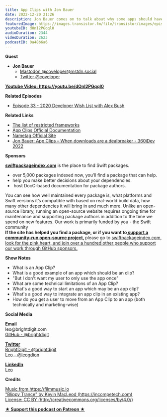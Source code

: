 ```yaml
---
title: App Clips with Jon Bauer
date: 2022-12-20 21:26
description: Jon Bauer comes on to talk about why some apps should have App Clips and how to implement them.
featuredImage: https://images.transistor.fm/file/transistor/images/episode/1118244/full_1671589623-artwork.jpg
youtubeID: dOnI2PGqql0
audioDuration: 2344
videoDuration: 2623
podcastID: 0a48b6a6
---
```

<p><b>Guest</b></p><ul><li>
<strong>Jon Bauer </strong><ul>
<li><a href="https://mstdn.social/@coveloper">Mastodon @coveloper@mstdn.social</a></li>
<li><a href="%20https://twitter.com/coveloper">Twitter @coveloper</a></li>
</ul>
</li></ul><p><a href="https://youtu.be/dOnI2PGqql0"><strong>Youtube Video: https://youtu.be/dOnI2PGqql0</strong></a></p><p><b>Related Episodes</b></p><ul><li><a href="https://share.transistor.fm/s/71500d55">Episode 33 - 2020 Developer Wish List with Alex Bush</a></li></ul><p><b>Related Links </b></p><ul>
<li><a href="https://developer.apple.com/documentation/app_clips/choosing_the_right_functionality_for_your_app_clip%20%20">The list of restricted frameworks</a></li>
<li><a href="https://developer.apple.com/documentation/app_clips">App Clips Official Documentation</a></li>
<li><a href="https://www.getnametag.com">Nametag Official Site</a></li>
<li><a href="https://www.youtube.com/watch?v=_U5In3p5OBw">Jon Bauer: App Clips – When downloads are a dealbreaker - 360iDev 2022</a></li>
</ul><p><b>Sponsors</b></p><p><a href="https://swiftpackageindex.com/"><strong>swiftpackageindex.com</strong></a> is the place to find Swift packages. </p><ul>
<li>over 5,000 packages indexed now, you’ll find a package that can help. </li>
<li>help you make better decisions about your dependencies.</li>
<li> host DocC-based documentation for package authors.</li>
</ul><p>You can see how well maintained every package is, what platforms and Swift versions it’s compatible with based on real-world build data, how many other dependencies it will bring in and much more. Unlike an open-source library, running an open-source website requires ongoing time for maintenance and supporting package authors in addition to the time we spend on new features. Our work is primarily funded by you - the Swift community<br><strong>If the site has helped you find a package, or if you want to</strong><a href="https://github.com/sponsors/SwiftPackageIndex"><strong> support a community-run open-source project</strong></a><strong>, </strong>please go to <a href="https://github.com/sponsors/SwiftPackageIndex">swiftpackageindex.com, look for the pink heart, and join over a hundred other people who support our work through GitHub sponsors.</a></p><p><b>Show Notes</b></p><ul>
<li>What is an App Clip?</li>
<li>What is a good example of an app which should be an clip?</li>
<li>"But I don't want my user to only use the app once"</li>
<li>What are some technical limitations of an App Clip?</li>
<li>What's a good way to start an app which may be an app clip?</li>
<li>What's a good way to integrate an app clip in an existing app?</li>
<li>How do you get a user to move from an App Clip to an app (both technically and marketing-wise)</li>
</ul><p><b>Social Media</b></p><p><strong>Email</strong><br>leo@brightdigit.com<br><a href="https://github.com/brightdigit">GitHub - @brightdigit</a></p><p><a href="https://twitter.com/brightdigit"><strong>Twitter </strong><br>BrightDigit - @brightdigit</a><br><a href="https://twitter.com/leogdion">Leo - @leogdion</a></p><p><a href="https://www.linkedin.com/company/bright-digit"><strong>LinkedIn</strong><br></a><a href="https://www.linkedin.com/in/leogdion/">Leo</a></p><p><b>Credits</b></p><p><a href="https://filmmusic.io/">Music from https://filmmusic.io</a><br><a href="https://incompetech.com/">"Blippy Trance" by Kevin MacLeod (https://incompetech.com)</a><br><a href="http://creativecommons.org/licenses/by/4.0/">License: CC BY (http://creativecommons.org/licenses/by/4.0/)</a></p><strong>
  <a href="https://www.patreon.com/empowerappsshow" rel="payment" title="★ Support this podcast on Patreon ★">★ Support this podcast on Patreon ★</a>
</strong>
      